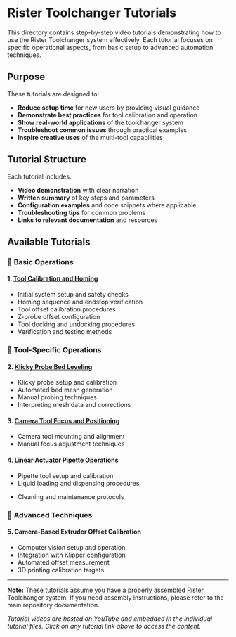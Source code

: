 # Rister Toolchanger Tutorials

This directory contains step-by-step video tutorials demonstrating how to use the Rister Toolchanger system effectively. Each tutorial focuses on specific operational aspects, from basic setup to advanced automation techniques.

## Purpose

These tutorials are designed to:
- **Reduce setup time** for new users by providing visual guidance
- **Demonstrate best practices** for tool calibration and operation
- **Show real-world applications** of the toolchanger system
- **Troubleshoot common issues** through practical examples
- **Inspire creative uses** of the multi-tool capabilities

## Tutorial Structure

Each tutorial includes:
- **Video demonstration** with clear narration
- **Written summary** of key steps and parameters
- **Configuration examples** and code snippets where applicable
- **Troubleshooting tips** for common problems
- **Links to relevant documentation** and resources

## Available Tutorials

### 🎯 **Basic Operations**

#### 1. [Tool Calibration and Homing](01-calibration-and-homing.md)
- Initial system setup and safety checks
- Homing sequence and endstop verification
- Tool offset calibration procedures
- Z-probe offset configuration
- Tool docking and undocking procedures  
- Verification and testing methods

### 🔧 **Tool-Specific Operations**

#### 2. [Klicky Probe Bed Leveling](02-klicky-bed-leveling.md)
- Klicky probe setup and calibration
- Automated bed mesh generation
- Manual probing techniques
- Interpreting mesh data and corrections

#### 3. [Camera Tool Focus and Positioning](03-camera-focus-positioning.md)
- Camera tool mounting and alignment
- Manual focus adjustment techniques
<!--
- Automated focus routines
- Object detection and positioning
-->
#### 4. [Linear Actuator Pipette Operations](04-pipette-operations.md)
- Pipette tool setup and calibration
- Liquid loading and dispensing procedures
<!-- Volume accuracy and repeatability-->
- Cleaning and maintenance protocols


### 🚀 **Advanced Techniques**

#### 5. Camera-Based Extruder Offset Calibration
- Computer vision setup and operation
- Integration with Klipper configuration
- Automated offset measurement
- 3D printing calibration targets

<!--

#### 6. Multi-Tool Workflow Automation
**Video:** `06-multi-tool-workflows.md`
- Chaining multiple tool operations
- Creating custom G-code macros
- Error handling and recovery procedures
- Optimizing tool change sequences

#### 7. Custom Tool Integration
**Video:** `07-custom-tool-integration.md`
- Designing tool interfaces
- Electrical integration guidelines
- Software configuration for new tools
- Testing and validation procedures

### 🛠️ **Maintenance and Troubleshooting**

#### 8. System Maintenance
**Video:** `08-system-maintenance.md`
- Regular cleaning procedures
- Lubrication schedules and techniques
- Wear indicator monitoring
- Replacement part installation

#### 9. Common Issues and Solutions
**Video:** `09-troubleshooting.md`
- Tool detection failures
- Calibration drift problems
- Mechanical alignment issues
- Software configuration errors

## Quick Reference

### Essential Commands
```gcode
# Basic homing
G28

# Tool pickup
T0  # Pick up tool 0
T1  # Pick up tool 1

# Tool return
T-1 # Return current tool to dock

# Emergency tool drop
M84  # Disable steppers (manual tool removal)
```

### Safety Reminders
- ⚠️ Always home the system before tool operations
- ⚠️ Ensure proper tool docking before starting prints
- ⚠️ Keep the tool dock area clear of obstructions
- ⚠️ Verify tool detection after each pickup/drop

## Contributing

Found an issue or have suggestions for additional tutorials? Please:
1. Open an issue describing the problem or tutorial request
2. Include relevant system information and configuration details
3. Provide clear steps to reproduce any issues

## Support

For additional help:
- Check the [main repository documentation](../README.md)
- Review [configuration examples](../config/)
- Join community discussions in the repository issues
-->
---

**Note:** These tutorials assume you have a properly assembled Rister Toolchanger system. If you need assembly instructions, please refer to the main repository documentation.

*Tutorial videos are hosted on YouTube and embedded in the individual tutorial files. Click on any tutorial link above to access the content.*
